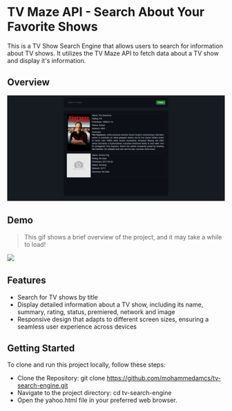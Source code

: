 # TV Maze API - Search About Your Favorite Shows 
This is a TV Show Search Engine that allows users to search for information about TV shows. 
It utilizes the TV Maze API to fetch data about a TV show and display it's information.
## Overview
<img src ="./images/tv-search-engine-overview.png">

## Demo
> This gif shows a brief overview of the project, and it may take a while to load!
<img src ="./images/tv-search-engine-demo.gif">

## Features
- Search for TV shows by title
- Display detailed information about a TV show, including its name, summary, rating, status, premiered, network and image
- Responsive design that adapts to different screen sizes, ensuring a seamless user experience across devices

## Getting Started
To clone and run this project locally, follow these steps:
- Clone the Repository: git clone https://github.com/mohammedamcs/tv-search-engine.git
- Navigate to the project directory: cd tv-search-engine
- Open the yahoo.html file in your preferred web browser.

